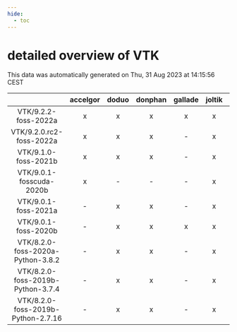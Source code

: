 ```yaml
---
hide:
  - toc
---
```


detailed overview of VTK
========================


This data was automatically generated on Thu, 31 Aug 2023 at 14:15:56 CEST  

| |accelgor|doduo|donphan|gallade|joltik|skitty|swalot|victini|
| :---: | :---: | :---: | :---: | :---: | :---: | :---: | :---: | :---: |
|VTK/9.2.2-foss-2022a|x|x|x|x|x|x|x|x|
|VTK/9.2.0.rc2-foss-2022a|x|x|x|-|x|x|x|x|
|VTK/9.1.0-foss-2021b|x|x|x|-|x|x|x|x|
|VTK/9.0.1-fosscuda-2020b|x|-|-|-|x|-|-|-|
|VTK/9.0.1-foss-2021a|-|x|x|-|x|x|x|x|
|VTK/9.0.1-foss-2020b|-|x|x|x|x|x|x|x|
|VTK/8.2.0-foss-2020a-Python-3.8.2|-|x|x|-|x|x|x|x|
|VTK/8.2.0-foss-2019b-Python-3.7.4|-|x|x|-|x|x|x|x|
|VTK/8.2.0-foss-2019b-Python-2.7.16|-|x|x|-|x|x|x|x|
